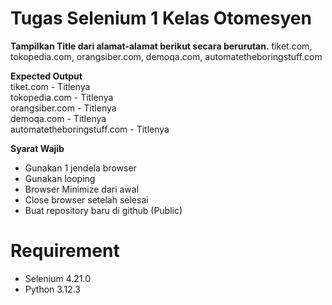 # Tugas Selenium 1 Kelas Otomesyen 
**Tampilkan Title dari alamat-alamat berikut secara berurutan.**
tiket<span>.</span>com, tokopedia<span>.</span>com, orangsiber<span>.</span>com, demoqa<span>.</span>com, automatetheboringstuff<span>.</span>com
  
**Expected Output**  
tiket<span>.</span>com - Titlenya  
tokopedia<span>.</span>com - Titlenya  
orangsiber<span>.</span>com - Titlenya  
demoqa<span>.</span>com - Titlenya  
automatetheboringstuff<span>.</span>com - Titlenya  
  
**Syarat Wajib**  
- Gunakan 1 jendela browser  
- Gunakan looping  
- Browser Minimize dari awal  
- Close browser setelah selesai  
- Buat repository baru di github (Public)

# Requirement
- Selenium 4.21.0
- Python 3.12.3